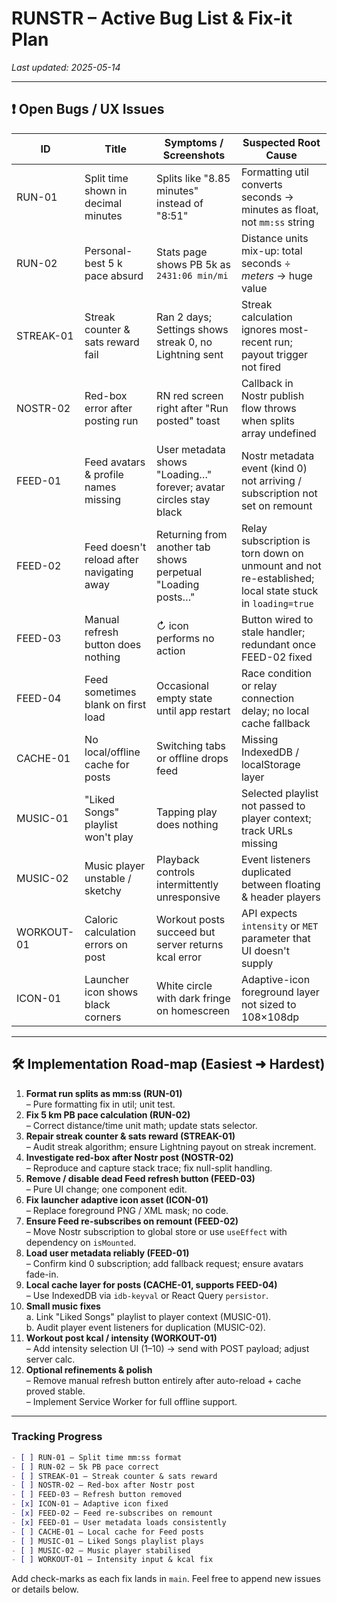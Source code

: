 # RUNSTR – Active Bug List & Fix-it Plan

_Last updated: 2025-05-14_

---

## ❗ Open Bugs / UX Issues

| ID | Title | Symptoms / Screenshots | Suspected Root Cause |
|----|-------|------------------------|----------------------|
| RUN-01 | Split time shown in decimal minutes | Splits like "8.85 minutes" instead of "8:51" | Formatting util converts seconds → minutes as float, not `mm:ss` string |
| RUN-02 | Personal-best 5 k pace absurd | Stats page shows PB 5k as `2431:06 min/mi` | Distance units mix-up: total seconds ÷ *meters* → huge value |
| STREAK-01 | Streak counter & sats reward fail | Ran 2 days; Settings shows streak 0, no Lightning sent | Streak calculation ignores most-recent run; payout trigger not fired |
| NOSTR-02 | Red-box error after posting run | RN red screen right after "Run posted" toast | Callback in Nostr publish flow throws when splits array undefined |
| FEED-01 | Feed avatars & profile names missing | User metadata shows "Loading…" forever; avatar circles stay black | Nostr metadata event (kind 0) not arriving / subscription not set on remount |
| FEED-02 | Feed doesn't reload after navigating away | Returning from another tab shows perpetual "Loading posts…" | Relay subscription is torn down on unmount and not re-established; local state stuck in `loading=true` |
| FEED-03 | Manual refresh button does nothing | ↻ icon performs no action | Button wired to stale handler; redundant once FEED-02 fixed |
| FEED-04 | Feed sometimes blank on first load | Occasional empty state until app restart | Race condition or relay connection delay; no local cache fallback |
| CACHE-01 | No local/offline cache for posts | Switching tabs or offline drops feed | Missing IndexedDB / localStorage layer |
| MUSIC-01 | "Liked Songs" playlist won't play | Tapping play does nothing | Selected playlist not passed to player context; track URLs missing |
| MUSIC-02 | Music player unstable / sketchy | Playback controls intermittently unresponsive | Event listeners duplicated between floating & header players |
| WORKOUT-01 | Caloric calculation errors on post | Workout posts succeed but server returns kcal error | API expects `intensity` or `MET` parameter that UI doesn't supply |
| ICON-01 | Launcher icon shows black corners | White circle with dark fringe on homescreen | Adaptive-icon foreground layer not sized to 108×108dp |

---

## 🛠️ Implementation Road-map (Easiest ➜ Hardest)

1. **Format run splits as mm:ss (RUN-01)**  
   – Pure formatting fix in util; unit test.
2. **Fix 5 km PB pace calculation (RUN-02)**  
   – Correct distance/time unit math; update stats selector.
3. **Repair streak counter & sats reward (STREAK-01)**  
   – Audit streak algorithm; ensure Lightning payout on streak increment.
4. **Investigate red-box after Nostr post (NOSTR-02)**  
   – Reproduce and capture stack trace; fix null-split handling.
5. **Remove / disable dead Feed refresh button (FEED-03)**  
   – Pure UI change; one component edit.
6. **Fix launcher adaptive icon asset (ICON-01)**  
   – Replace foreground PNG / XML mask; no code.
7. **Ensure Feed re-subscribes on remount (FEED-02)**  
   – Move Nostr subscription to global store or use `useEffect` with dependency on `isMounted`.
8. **Load user metadata reliably (FEED-01)**  
   – Confirm kind 0 subscription; add fallback request; ensure avatars fade-in.
9. **Local cache layer for posts (CACHE-01, supports FEED-04)**  
   – Use IndexedDB via `idb-keyval` or React Query `persistor`.
10. **Small music fixes**  
    a. Link "Liked Songs" playlist to player context (MUSIC-01).  
    b. Audit player event listeners for duplication (MUSIC-02).
11. **Workout post kcal / intensity (WORKOUT-01)**  
    – Add intensity selection UI (1–10) → send with POST payload; adjust server calc.
12. **Optional refinements & polish**  
    – Remove manual refresh button entirely after auto-reload + cache proved stable.  
    – Implement Service Worker for full offline support.

---

### Tracking Progress

```markdown
- [ ] RUN-01 – Split time mm:ss format
- [ ] RUN-02 – 5k PB pace correct
- [ ] STREAK-01 – Streak counter & sats reward
- [ ] NOSTR-02 – Red-box after Nostr post
- [ ] FEED-03 – Refresh button removed
- [x] ICON-01 – Adaptive icon fixed
- [x] FEED-02 – Feed re-subscribes on remount
- [x] FEED-01 – User metadata loads consistently
- [ ] CACHE-01 – Local cache for Feed posts
- [ ] MUSIC-01 – Liked Songs playlist plays
- [ ] MUSIC-02 – Music player stabilised
- [ ] WORKOUT-01 – Intensity input & kcal fix
```

Add check-marks as each fix lands in `main`.  Feel free to append new issues or details below. 